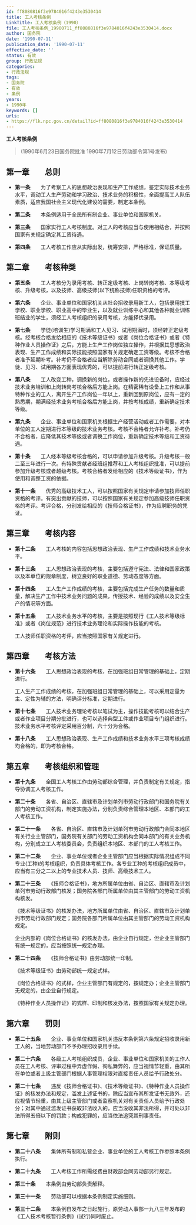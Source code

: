 ```yaml
---
id: ff8080816f3e9784016f4243e3530414
title: 工人考核条例
LinkTitle: 工人考核条例（1990）
file: 工人考核条例_19900711_ff8080816f3e9784016f4243e3530414.docx
author: 国务院
date: '1990-07-11'
publication_date: '1990-07-11'
effective_date: ''
status: 有效
group: 行政法规
categories:
- 行政法规
tags:
- 国务院
- 有效
- 条例
years:
- 1990年
keywords: []
urls:
- https://flk.npc.gov.cn/detail?id=ff8080816f3e9784016f4243e3530414
---
```


**工人考核条例**

> (1990年6月23日国务院批准 1990年7月12日劳动部令第1号发布)

## 第一章　　总则

- **第一条**　　为了考察工人的思想政治表现和生产工作成绩，鉴定实际技术业务水平，调动工人生产劳动和学习政治、技术业务的积极性，全面提高工人队伍素质，适应我国社会主义现代化建设的需要，制定本条例。

- **第二条**　　本条例适用于全民所有制企业、事业单位和国家机关。

- **第三条**　　国家实行工人考核制度。对工人的考核应当与使用相结合，并按照国家有关规定确定其工资待遇。

- **第四条**　　工人考核工作应从实际出发，统筹安排，严格标准，保证质量。

## 第二章　　考核种类

- **第五条**　　工人考核分为录用考核、转正定级考核、上岗转岗考核、本等级考核、升级考核，以及技师、高级技师(以下统称技师)任职资格的考评。

- **第六条**　　企业、事业单位和国家机关从社会招收录用新工人，包括录用技工学校、职业学校、职业高中的毕业生，以及就业训练中心和其他各种就业训练班结业的学生，须经工人考核组织的录用考核，方能择优录用。

- **第七条**　　学徒(培训生)学习期满和工人见习、试用期满时，须经转正定级考核。经考核合格发给相应的《技术等级证书》或者《岗位合格证书》或者《特种作业人员操作证》之后，方能上生产工作岗位独立操作，并根据其思想政治表现、生产工作成绩和实际技能按照国家有关规定确定工资等级。考核不合格者准予延期补考。补考仍不合格者应当解除劳动合同或者调换其他工作。学徒、见习、试用期各方面表现优秀的，可以提前进行转正定级考核。

- **第八条**　　工人改变工种，调换新的岗位，或者操作新的先进设备时，应经过技术业务培训和上岗转岗考核合格后方能上岗。在精密稀有设备上工作和从事特种作业的工人，离开生产工作岗位一年以上，重新回到原岗位，应有一定的熟悉期，期满经技术业务考核合格后方能上岗，并按考核成绩，重新确定技术等级。

- **第九条**　　企业、事业单位和国家机关根据生产经营活动或者工作需要，对本单位的工人定期进行本等级的技术业务考核。考核不合格者允许补考。补考仍不合格者，应降低其技术等级或者调换工作岗位，重新确定技术等级和工资待遇。

- **第十条**　　工人经本等级考核合格的，可以申请参加升级考核。升级考核一般二至三年进行一次。有特殊贡献者经班组推荐和工人考核组织批准，可以提前参加升级考核或者越级考核。考核合格者发给相应的《技术等级证书》，作为使用和调整工资的依据。

- **第十一条**　　优秀的高级技术工人，可以按照国家有关规定申请参加技师任职资格的考评。有突出贡献的技师，可以按照国家有关规定参加高级技师任职资格的考评。考评合格，分别发给相应的《技师合格证书》，作为应聘职务的凭证。

## 第三章　　考核内容

- **第十二条**　　工人考核的内容包括思想政治表现、生产工作成绩和技术业务水平。

- **第十三条**　　工人思想政治表现的考核，主要包括遵守宪法、法律和国家政策以及本单位的规章制度，树立良好的职业道德、劳动态度等方面。

- **第十四条**　　工人生产工作成绩的考核，主要包括完成生产任务的数量和质量，解决生产工作中技术业务问题的成果，传授技术、经验的成绩以及安全生产的情况等方面。

- **第十五条**　　工人技术业务水平的考核，主要是按照现行《工人技术等级标准》或者《岗位规范》进行技术业务理论和实际操作技能的考核。

  工人技师任职资格的考评，应当按照国家有关规定进行。

## 第四章　　考核方法

- **第十六条**　　工人思想政治表现的考核，在加强班组日常管理的基础上，定期进行。

  工人生产工作成绩的考核，在加强班组日常管理的基础上，可以采用定量为主、定性为辅的方法，明确评分标准，定期进行。

- **第十七条**　　工人技术业务理论考核以笔试为主，操作技能考核可以结合生产或者作业项目分期分批进行，也可以选择典型工件或作业项目专门组织进行。技术业务水平考核评定采用百分制，六十分为合格。

- **第十八条**　　工人思想政治表现、生产工作成绩和技术业务水平三项考核成绩均合格的，即为考核合格。

## 第五章　　考核组织和管理

- **第十九条**　　全国工人考核工作由劳动部综合管理，并负责制定有关规定，指导协调工人考核工作。

- **第二十条**　　各省、自治区、直辖市及计划单列市劳动行政部门和国务院有关部门的劳动工资机构，制定实施办法，分别负责综合管理本地区、本部门的工人考核工作。

- **第二十一条**　　各省、自治区、直辖市及计划单列市劳动行政部门会同本地区有关行业主管部门，国务院有关部门的劳动工资机构会同本部门的有关业务机构，分别成立工人考核委员会，负责组织本地区、本部门的工人考核工作。

- **第二十二条**　　企业、事业单位或者企业主管部门应当根据实际情况组成不同专业(工种)的考核组织，负责具体考核工作。各专业工种的考核组织成员中，应当有三分之二以上的专业技术人员、技师、高级技术工人。

- **第二十三条**　　《技师合格证书》，地方所属单位由省、自治区、直辖市及计划单列市劳动行政部门核发；国务院各部门所属单位由其主管部门的劳动工资机构核发。

  《技术等级证书》的核发办法，地方所属单位由省、自治区、直辖市及计划单列市劳动行政部门规定；国务院各部门所属单位由其主管部门的劳动工资机构规定。

  企业内部的《岗位合格证书》的核发办法，由企业自行规定，但企业主管部门有统一规定的，应当按照统一规定办理。

- **第二十四条**　　《技师合格证书》由劳动部统一印制。

  《技术等级证书》由劳动部统一规定式样。

  《岗位合格证书》的式样，企业主管部门有规定的，按规定办；企业主管部门无规定的，由企业自行规定。

  《特种作业人员操作证》的式样、印制和核发办法，按照国家有关规定办理。

## 第六章　　罚则

- **第二十五条**　　企业、事业单位和国家机关违反本条例第六条规定招收录用新工人的，当地劳动部门不予办理招收录用手续。

- **第二十六条**　　各级工人考核组织成员，企业、事业单位和国家机关的工作人员在工人考核、评审过程中弄虚作假、徇私舞弊的，应当视情节轻重，由其所在单位或者上级主管部门根据人事管理权限对直接责任人员给予行政处分。

- **第二十七条**　　违反《技师合格证书》、《技术等级证书》、《特种作业人员操作证》的核发办法和规定，滥发上述证书的，除应当宣布其所发证书无效外，还应视情节轻重，由其上级主管部门或者监察机关对有关责任人员给予行政处分；对其中通过滥发证书获取非法收入的，应当没收其非法所得，并可处以非法所得五倍以下的罚款；构成犯罪的，应当依法追究其刑事责任。

## 第七章　　附则

- **第二十八条**　　集体所有制和私营企业、事业单位的工人考核工作参照本条例执行。

- **第二十九条**　　工人考核工作所需经费由财政部会同劳动部另行规定。

- **第三十条**　　本条例由劳动部负责解释。

- **第三十一条**　　劳动部可以根据本条例制定实施细则。

- **第三十二条**　　本条例自发布之日起施行。原劳动人事部一九八三年发布的《工人技术考核暂行条例》(试行)同时废止。
